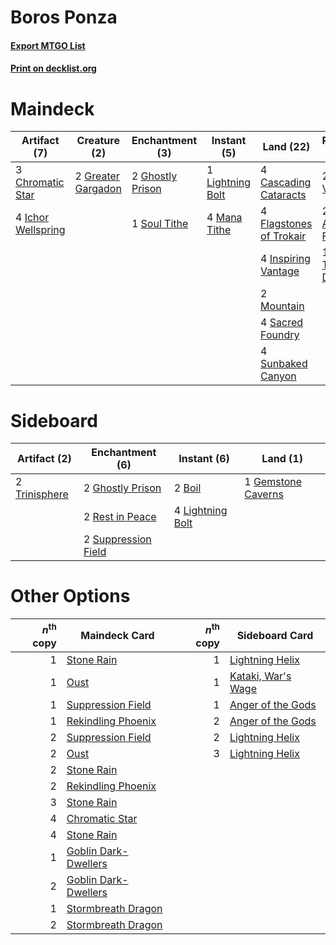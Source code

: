 # Boros Ponza

#### [Export MTGO List](../collection/Boros%20Ponza/Boros%20Ponza.txt)
#### [Print on decklist.org](http://decklist.org/?deckmain=2%09Ajani%20Vengeant%0A4%09Boom/Bust%0A4%09Cascading%20Cataracts%0A2%09Chandra,%20Acolyte%20of%20Flame%0A1%09Chandra,%20Torch%20of%20Defiance%0A3%09Chromatic%20Star%0A4%09Crack%20the%20Earth%0A4%09Flagstones%20of%20Trokair%0A2%09Ghostly%20Prison%0A2%09Greater%20Gargadon%0A4%09Ichor%20Wellspring%0A4%09Inspiring%20Vantage%0A1%09Lightning%20Bolt%0A4%09Mana%20Tithe%0A4%09Molten%20Rain%0A2%09Mountain%0A4%09Pillage%0A4%09Sacred%20Foundry%0A1%09Soul%20Tithe%0A4%09Sunbaked%20Canyon&deckside=2%09Boil%0A1%09Gemstone%20Caverns%0A2%09Ghostly%20Prison%0A4%09Lightning%20Bolt%0A2%09Rest%20in%20Peace%0A2%09Suppression%20Field%0A2%09Trinisphere)
# Maindeck

|                                        Artifact (7)                                         |                                        Creature (2)                                         |                                      Enchantment (3)                                      |                                      Instant (5)                                       |                                            Land (22)                                             |                                           Planeswalker (5)                                            |                                       Sorcery (16)                                        |
|---------------------------------------------------------------------------------------------|---------------------------------------------------------------------------------------------|-------------------------------------------------------------------------------------------|----------------------------------------------------------------------------------------|--------------------------------------------------------------------------------------------------|-------------------------------------------------------------------------------------------------------|-------------------------------------------------------------------------------------------|
|3 [Chromatic Star](http://gatherer.wizards.com/Pages/Card/Details.aspx?multiverseid=135279)  |2 [Greater Gargadon](http://gatherer.wizards.com/Pages/Card/Details.aspx?multiverseid=370560)|2 [Ghostly Prison](http://gatherer.wizards.com/Pages/Card/Details.aspx?multiverseid=420683)|1 [Lightning Bolt](http://gatherer.wizards.com/Pages/Card/Details.aspx?multiverseid=806)|4 [Cascading Cataracts](http://gatherer.wizards.com/Pages/Card/Details.aspx?multiverseid=426942)  |2 [Ajani Vengeant](http://gatherer.wizards.com/Pages/Card/Details.aspx?multiverseid=174852)            |4 [Boom/Bust](http://gatherer.wizards.com/Pages/Card/Details.aspx?multiverseid=126218)     |
|4 [Ichor Wellspring](http://gatherer.wizards.com/Pages/Card/Details.aspx?multiverseid=389551)|                                                                                             |1 [Soul Tithe](http://gatherer.wizards.com/Pages/Card/Details.aspx?multiverseid=265372)    |4 [Mana Tithe](http://gatherer.wizards.com/Pages/Card/Details.aspx?multiverseid=122324) |4 [Flagstones of Trokair](http://gatherer.wizards.com/Pages/Card/Details.aspx?multiverseid=116733)|2 [Chandra, Acolyte of Flame](http://gatherer.wizards.com/Pages/Card/Details.aspx?multiverseid=466880) |4 [Crack the Earth](http://gatherer.wizards.com/Pages/Card/Details.aspx?multiverseid=74480)|
|                                                                                             |                                                                                             |                                                                                           |                                                                                        |4 [Inspiring Vantage](http://gatherer.wizards.com/Pages/Card/Details.aspx?multiverseid=417819)    |1 [Chandra, Torch of Defiance](http://gatherer.wizards.com/Pages/Card/Details.aspx?multiverseid=417683)|4 [Molten Rain](http://gatherer.wizards.com/Pages/Card/Details.aspx?multiverseid=425928)   |
|                                                                                             |                                                                                             |                                                                                           |                                                                                        |2 [Mountain](http://gatherer.wizards.com/Pages/Card/Details.aspx?multiverseid=439859)             |                                                                                                       |4 [Pillage](http://gatherer.wizards.com/Pages/Card/Details.aspx?multiverseid=14755)        |
|                                                                                             |                                                                                             |                                                                                           |                                                                                        |4 [Sacred Foundry](http://gatherer.wizards.com/Pages/Card/Details.aspx?multiverseid=405106)       |                                                                                                       |                                                                                           |
|                                                                                             |                                                                                             |                                                                                           |                                                                                        |4 [Sunbaked Canyon](http://gatherer.wizards.com/Pages/Card/Details.aspx?multiverseid=464196)      |                                                                                                       |                                                                                           |


# Sideboard

|                                     Artifact (2)                                      |                                       Enchantment (6)                                       |                                      Instant (6)                                       |                                          Land (1)                                           |
|---------------------------------------------------------------------------------------|---------------------------------------------------------------------------------------------|----------------------------------------------------------------------------------------|---------------------------------------------------------------------------------------------|
|2 [Trinisphere](http://gatherer.wizards.com/Pages/Card/Details.aspx?multiverseid=43545)|2 [Ghostly Prison](http://gatherer.wizards.com/Pages/Card/Details.aspx?multiverseid=420683)  |2 [Boil](http://gatherer.wizards.com/Pages/Card/Details.aspx?multiverseid=14630)        |1 [Gemstone Caverns](http://gatherer.wizards.com/Pages/Card/Details.aspx?multiverseid=122094)|
|                                                                                       |2 [Rest in Peace](http://gatherer.wizards.com/Pages/Card/Details.aspx?multiverseid=442021)   |4 [Lightning Bolt](http://gatherer.wizards.com/Pages/Card/Details.aspx?multiverseid=806)|                                                                                             |
|                                                                                       |2 [Suppression Field](http://gatherer.wizards.com/Pages/Card/Details.aspx?multiverseid=83617)|                                                                                        |                                                                                             |


# Other Options

|*n*<sup>th</sup> copy|                                         Maindeck Card                                         |*n*<sup>th</sup> copy|                                       Sideboard Card                                        |
|--------------------:|-----------------------------------------------------------------------------------------------|--------------------:|---------------------------------------------------------------------------------------------|
|                    1|[Stone Rain](http://gatherer.wizards.com/Pages/Card/Details.aspx?multiverseid=822)             |                    1|[Lightning Helix](http://gatherer.wizards.com/Pages/Card/Details.aspx?multiverseid=249386)   |
|                    1|[Oust](http://gatherer.wizards.com/Pages/Card/Details.aspx?multiverseid=401649)                |                    1|[Kataki, War's Wage](http://gatherer.wizards.com/Pages/Card/Details.aspx?multiverseid=382190)|
|                    1|[Suppression Field](http://gatherer.wizards.com/Pages/Card/Details.aspx?multiverseid=83617)    |                    1|[Anger of the Gods](http://gatherer.wizards.com/Pages/Card/Details.aspx?multiverseid=438682) |
|                    1|[Rekindling Phoenix](http://gatherer.wizards.com/Pages/Card/Details.aspx?multiverseid=439768)  |                    2|[Anger of the Gods](http://gatherer.wizards.com/Pages/Card/Details.aspx?multiverseid=438682) |
|                    2|[Suppression Field](http://gatherer.wizards.com/Pages/Card/Details.aspx?multiverseid=83617)    |                    2|[Lightning Helix](http://gatherer.wizards.com/Pages/Card/Details.aspx?multiverseid=249386)   |
|                    2|[Oust](http://gatherer.wizards.com/Pages/Card/Details.aspx?multiverseid=401649)                |                    3|[Lightning Helix](http://gatherer.wizards.com/Pages/Card/Details.aspx?multiverseid=249386)   |
|                    2|[Stone Rain](http://gatherer.wizards.com/Pages/Card/Details.aspx?multiverseid=822)             |                     |                                                                                             |
|                    2|[Rekindling Phoenix](http://gatherer.wizards.com/Pages/Card/Details.aspx?multiverseid=439768)  |                     |                                                                                             |
|                    3|[Stone Rain](http://gatherer.wizards.com/Pages/Card/Details.aspx?multiverseid=822)             |                     |                                                                                             |
|                    4|[Chromatic Star](http://gatherer.wizards.com/Pages/Card/Details.aspx?multiverseid=135279)      |                     |                                                                                             |
|                    4|[Stone Rain](http://gatherer.wizards.com/Pages/Card/Details.aspx?multiverseid=822)             |                     |                                                                                             |
|                    1|[Goblin Dark-Dwellers](http://gatherer.wizards.com/Pages/Card/Details.aspx?multiverseid=407620)|                     |                                                                                             |
|                    2|[Goblin Dark-Dwellers](http://gatherer.wizards.com/Pages/Card/Details.aspx?multiverseid=407620)|                     |                                                                                             |
|                    1|[Stormbreath Dragon](http://gatherer.wizards.com/Pages/Card/Details.aspx?multiverseid=373679)  |                     |                                                                                             |
|                    2|[Stormbreath Dragon](http://gatherer.wizards.com/Pages/Card/Details.aspx?multiverseid=373679)  |                     |                                                                                             |

